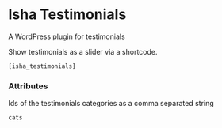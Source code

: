 # Isha Testimonials

A WordPress plugin for testimonials

Show testimonials as a slider via a shortcode.

```
[isha_testimonials]
```

### Attributes

Ids of the testimonials categories as a comma separated string

```
cats
```
